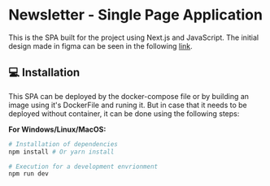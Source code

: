 # Newsletter - Single Page Application

This is the SPA built for the project using Next.js and JavaScript. The initial design made in figma can be seen in the following [link](https://www.figma.com/file/SDD1ScI2e0dKprSppGFESm/Newsletter?type=design&node-id=7-325). 

## 💻 Installation

This SPA can be deployed by the docker-compose file or by building an image using it's DockerFile and runing it. But in case that it needs to be deployed without container, it can be done using the following steps:

**For Windows/Linux/MacOS:**

```bash
# Installation of dependencies
npm install # Or yarn install

# Execution for a development envrionment
npm run dev

```
